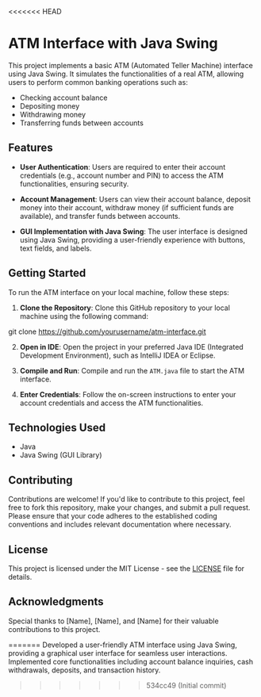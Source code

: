 <<<<<<< HEAD
# ATM Interface with Java Swing

This project implements a basic ATM (Automated Teller Machine) interface using Java Swing. It simulates the functionalities of a real ATM, allowing users to perform common banking operations such as:

- Checking account balance
- Depositing money
- Withdrawing money
- Transferring funds between accounts

## Features

- **User Authentication**: Users are required to enter their account credentials (e.g., account number and PIN) to access the ATM functionalities, ensuring security.
  
- **Account Management**: Users can view their account balance, deposit money into their account, withdraw money (if sufficient funds are available), and transfer funds between accounts.

- **GUI Implementation with Java Swing**: The user interface is designed using Java Swing, providing a user-friendly experience with buttons, text fields, and labels.

## Getting Started

To run the ATM interface on your local machine, follow these steps:

1. **Clone the Repository**: Clone this GitHub repository to your local machine using the following command:

git clone https://github.com/yourusername/atm-interface.git


2. **Open in IDE**: Open the project in your preferred Java IDE (Integrated Development Environment), such as IntelliJ IDEA or Eclipse.

3. **Compile and Run**: Compile and run the `ATM.java` file to start the ATM interface.

4. **Enter Credentials**: Follow the on-screen instructions to enter your account credentials and access the ATM functionalities.

## Technologies Used

- Java
- Java Swing (GUI Library)

## Contributing

Contributions are welcome! If you'd like to contribute to this project, feel free to fork this repository, make your changes, and submit a pull request. Please ensure that your code adheres to the established coding conventions and includes relevant documentation where necessary.

## License

This project is licensed under the MIT License - see the [LICENSE](LICENSE) file for details.

## Acknowledgments

Special thanks to [Name], [Name], and [Name] for their valuable contributions to this project.

=======
Developed a user-friendly ATM interface using Java Swing, providing a graphical user interface for seamless user interactions.
Implemented core functionalities including account balance inquiries, cash withdrawals, deposits, and transaction history.
>>>>>>> 534cc49 (Initial commit)

